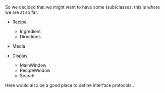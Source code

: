 So we decided that we might want to have some (sub)classes, this is where we are at so far:

 * Recipe
   * Ingredient
   * Directions

 * Media

 * Display
   * MainWindow
   * RecipeWindow
   * Search
 


Here would also be a good place to define interface protocols..
